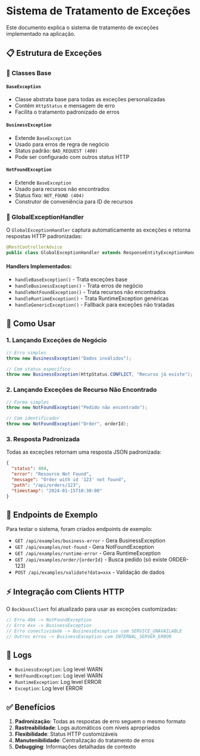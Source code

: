 # Sistema de Tratamento de Exceções

Este documento explica o sistema de tratamento de exceções implementado na aplicação.

## 📋 Estrutura de Exceções

### 🔧 Classes Base

#### `BaseException`
- Classe abstrata base para todas as exceções personalizadas
- Contém `HttpStatus` e mensagem de erro
- Facilita o tratamento padronizado de erros

#### `BusinessException`
- Extende `BaseException`
- Usado para erros de regra de negócio
- Status padrão: `BAD_REQUEST (400)`
- Pode ser configurado com outros status HTTP

#### `NotFoundException` 
- Extende `BaseException`
- Usado para recursos não encontrados
- Status fixo: `NOT_FOUND (404)`
- Construtor de conveniência para ID de recursos

### 🎯 GlobalExceptionHandler

O `GlobalExceptionHandler` captura automaticamente as exceções e retorna respostas HTTP padronizadas:

```java
@RestControllerAdvice
public class GlobalExceptionHandler extends ResponseEntityExceptionHandler
```

#### Handlers Implementados:
- `handleBaseException()` - Trata exceções base
- `handleBusinessException()` - Trata erros de negócio  
- `handleNotFoundException()` - Trata recursos não encontrados
- `handleRuntimeException()` - Trata RuntimeException genéricas
- `handleGenericException()` - Fallback para exceções não tratadas

## 🚀 Como Usar

### 1. Lançando Exceções de Negócio

```java
// Erro simples
throw new BusinessException("Dados inválidos");

// Com status específico
throw new BusinessException(HttpStatus.CONFLICT, "Recurso já existe");
```

### 2. Lançando Exceções de Recurso Não Encontrado

```java
// Forma simples
throw new NotFoundException("Pedido não encontrado");

// Com identificador
throw new NotFoundException("Order", orderId);
```

### 3. Resposta Padronizada

Todas as exceções retornam uma resposta JSON padronizada:

```json
{
  "status": 404,
  "error": "Resource Not Found",
  "message": "Order with id '123' not found",
  "path": "/api/orders/123",
  "timestamp": "2024-01-15T10:30:00"
}
```

## 🧪 Endpoints de Exemplo

Para testar o sistema, foram criados endpoints de exemplo:

- `GET /api/examples/business-error` - Gera BusinessException
- `GET /api/examples/not-found` - Gera NotFoundException  
- `GET /api/examples/runtime-error` - Gera RuntimeException
- `GET /api/examples/order/{orderId}` - Busca pedido (só existe ORDER-123)
- `POST /api/examples/validate?data=xxx` - Validação de dados

## ⚡ Integração com Clients HTTP

O `BockbussClient` foi atualizado para usar as exceções customizadas:

```java
// Erro 404 -> NotFoundException
// Erro 4xx -> BusinessException  
// Erro conectividade -> BusinessException com SERVICE_UNAVAILABLE
// Outros erros -> BusinessException com INTERNAL_SERVER_ERROR
```

## 📝 Logs

- `BusinessException`: Log level WARN
- `NotFoundException`: Log level WARN  
- `RuntimeException`: Log level ERROR
- `Exception`: Log level ERROR

## ✅ Benefícios

1. **Padronização**: Todas as respostas de erro seguem o mesmo formato
2. **Rastreabilidade**: Logs automáticos com níveis apropriados
3. **Flexibilidade**: Status HTTP customizáveis
4. **Manutenibilidade**: Centralização do tratamento de erros
5. **Debugging**: Informações detalhadas de contexto
